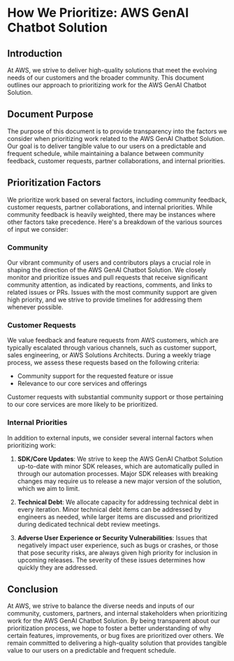 # How We Prioritize: AWS GenAI Chatbot Solution

## Introduction

At AWS, we strive to deliver high-quality solutions that meet the evolving needs of our customers and the broader community. This document outlines our approach to prioritizing work for the AWS GenAI Chatbot Solution.

## Document Purpose

The purpose of this document is to provide transparency into the factors we consider when prioritizing work related to the AWS GenAI Chatbot Solution. Our goal is to deliver tangible value to our users on a predictable and frequent schedule, while maintaining a balance between community feedback, customer requests, partner collaborations, and internal priorities.

## Prioritization Factors

We prioritize work based on several factors, including community feedback, customer requests, partner collaborations, and internal priorities. While community feedback is heavily weighted, there may be instances where other factors take precedence. Here's a breakdown of the various sources of input we consider:

### Community

Our vibrant community of users and contributors plays a crucial role in shaping the direction of the AWS GenAI Chatbot Solution. We closely monitor and prioritize issues and pull requests that receive significant community attention, as indicated by reactions, comments, and links to related issues or PRs. Issues with the most community support are given high priority, and we strive to provide timelines for addressing them whenever possible.

### Customer Requests

We value feedback and feature requests from AWS customers, which are typically escalated through various channels, such as customer support, sales engineering, or AWS Solutions Architects. During a weekly triage process, we assess these requests based on the following criteria:

- Community support for the requested feature or issue
- Relevance to our core services and offerings

Customer requests with substantial community support or those pertaining to our core services are more likely to be prioritized.


### Internal Priorities

In addition to external inputs, we consider several internal factors when prioritizing work:

1. **SDK/Core Updates**: We strive to keep the AWS GenAI Chatbot Solution up-to-date with minor SDK releases, which are automatically pulled in through our automation processes. Major SDK releases with breaking changes may require us to release a new major version of the solution, which we aim to limit.

2. **Technical Debt**: We allocate capacity for addressing technical debt in every iteration. Minor technical debt items can be addressed by engineers as needed, while larger items are discussed and prioritized during dedicated technical debt review meetings.

3. **Adverse User Experience or Security Vulnerabilities**: Issues that negatively impact user experience, such as bugs or crashes, or those that pose security risks, are always given high priority for inclusion in upcoming releases. The severity of these issues determines how quickly they are addressed.

## Conclusion

At AWS, we strive to balance the diverse needs and inputs of our community, customers, partners, and internal stakeholders when prioritizing work for the AWS GenAI Chatbot Solution. By being transparent about our prioritization process, we hope to foster a better understanding of why certain features, improvements, or bug fixes are prioritized over others. We remain committed to delivering a high-quality solution that provides tangible value to our users on a predictable and frequent schedule.